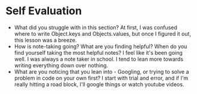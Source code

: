 # Self Evaluation

- What did you struggle with in this section?
At first, I was confused where to write Object.keys and Objects.values, but once I figured it out, this lesson was a breeze.
- How is note-taking going? What are you finding helpful? When do you find yourself taking the most helpful notes?
I feel like it's been going well. I was always a note taker in school. I tend to lean more towards writing everything down over nothing.
- What are you noticing that you lean into - Googling, or trying to solve a problem in code on your own first?
I start with trial and error, and if I'm really hitting a road block, I'll google things or watch youtube videos.
